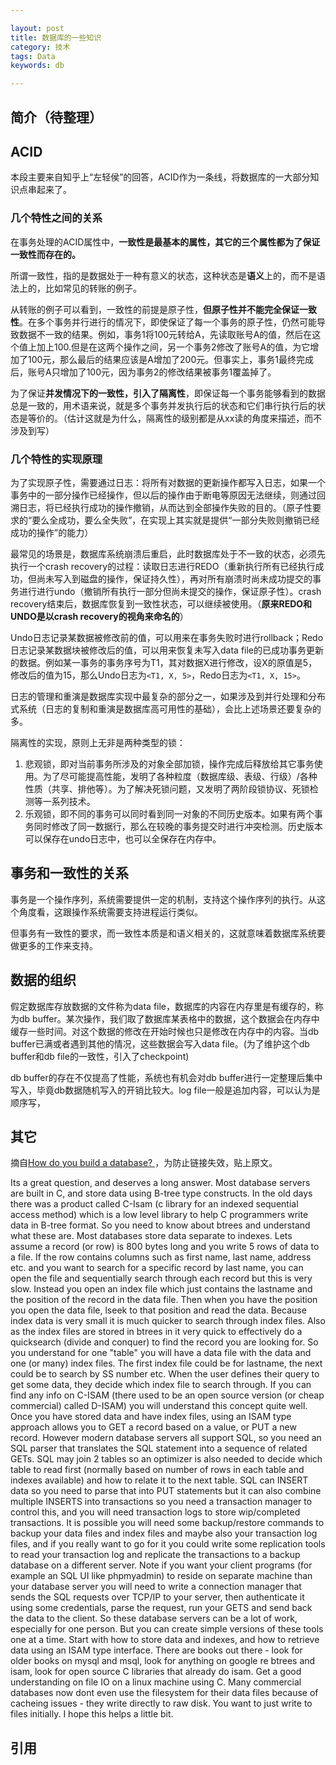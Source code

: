 ```yaml
---

layout: post
title: 数据库的一些知识
category: 技术
tags: Data
keywords: db

---
```


## 简介（待整理）

## ACID

本段主要来自知乎上“左轻侯”的回答，ACID作为一条线，将数据库的一大部分知识点串起来了。

### 几个特性之间的关系

在事务处理的ACID属性中，**一致性是最基本的属性，其它的三个属性都为了保证一致性而存在的。**

所谓一致性，指的是数据处于一种有意义的状态，这种状态是**语义**上的，而不是语法上的，比如常见的转账的例子。

从转账的例子可以看到，一致性的前提是原子性，**但原子性并不能完全保证一致性**。在多个事务并行进行的情况下，即使保证了每一个事务的原子性，仍然可能导致数据不一致的结果。例如，事务1将100元转给A，先读取账号A的值，然后在这个值上加上100.但是在这两个操作之间，另一个事务2修改了账号A的值，为它增加了100元，那么最后的结果应该是A增加了200元。但事实上，事务1最终完成后，账号A只增加了100元，因为事务2的修改结果被事务1覆盖掉了。

为了保证**并发情况下的一致性，引入了隔离性**，即保证每一个事务能够看到的数据总是一致的，用术语来说，就是多个事务并发执行后的状态和它们串行执行后的状态是等价的。（估计这就是为什么，隔离性的级别都是从xx读的角度来描述，而不涉及到写）

### 几个特性的实现原理

为了实现原子性，需要通过日志：将所有对数据的更新操作都写入日志，如果一个事务中的一部分操作已经操作，但以后的操作由于断电等原因无法继续，则通过回溯日志，将已经执行成功的操作撤销，从而达到全部操作失败的目的。（原子性要求的“要么全成功，要么全失败”，在实现上其实就是提供“一部分失败则撤销已经成功的操作”的能力）

最常见的场景是，数据库系统崩溃后重启，此时数据库处于不一致的状态，必须先执行一个crash recovery的过程：读取日志进行REDO（重新执行所有已经执行成功，但尚未写入到磁盘的操作，保证持久性），再对所有崩溃时尚未成功提交的事务进行进行undo（撤销所有执行一部分但尚未提交的操作，保证原子性）。crash recovery结束后，数据库恢复到一致性状态，可以继续被使用。（**原来REDO和UNDO是以crash recovery的视角来命名的**）

Undo日志记录某数据被修改前的值，可以用来在事务失败时进行rollback；Redo日志记录某数据块被修改后的值，可以用来恢复未写入data file的已成功事务更新的数据。例如某一事务的事务序号为T1，其对数据X进行修改，设X的原值是5，修改后的值为15，那么Undo日志为`<T1, X, 5>`，Redo日志为`<T1, X, 15>`。

日志的管理和重演是数据库实现中最复杂的部分之一，如果涉及到并行处理和分布式系统（日志的复制和重演是数据库高可用性的基础），会比上述场景还要复杂的多。

隔离性的实现，原则上无非是两种类型的锁：

1. 悲观锁，即对当前事务所涉及的对象全部加锁，操作完成后释放给其它事务使用。为了尽可能提高性能，发明了各种粒度（数据库级、表级、行级）/各种性质（共享、排他等）。为了解决死锁问题，又发明了两阶段锁协议、死锁检测等一系列技术。
2. 乐观锁，即不同的事务可以同时看到同一对象的不同历史版本。如果有两个事务同时修改了同一数据行，那么在较晚的事务提交时进行冲突检测。历史版本可以保存在undo日志中，也可以全保存在内存中。

## 事务和一致性的关系

事务是一个操作序列，系统需要提供一定的机制，支持这个操作序列的执行。从这个角度看，这跟操作系统需要支持进程运行类似。

但事务有一致性的要求，而一致性本质是和语义相关的，这就意味着数据库系统要做更多的工作来支持。

## 数据的组织

假定数据库存放数据的文件称为data file，数据库的内容在内存里是有缓存的，称为db buffer。某次操作，我们取了数据库某表格中的数据，这个数据会在内存中缓存一些时间。对这个数据的修改在开始时候也只是修改在内存中的内容。当db buffer已满或者遇到其他的情况，这些数据会写入data file。(为了维护这个db buffer和db file的一致性，引入了checkpoint)

db buffer的存在不仅提高了性能，系统也有机会对db buffer进行一定整理后集中写入，毕竟db数据随机写入的开销比较大。log file一般是追加内容，可以认为是顺序写，

## 其它

摘自[How do you build a database? ](https://www.reddit.com/r/Database/comments/27u6dy/how_do_you_build_a_database/ciggal8/)，为防止链接失效，贴上原文。

Its a great question, and deserves a long answer.
Most database servers are built in C, and store data using B-tree type constructs. In the old days there was a product called C-Isam (c library for an indexed sequential access method) which is a low level library to help C programmers write data in B-tree format. So you need to know about btrees and understand what these are.
Most databases store data separate to indexes. Lets assume a record (or row) is 800 bytes long and you write 5 rows of data to a file. If the row contains columns such as first name, last name, address etc. and you want to search for a specific record by last name, you can open the file and sequentially search through each record but this is very slow. Instead you open an index file which just contains the lastname and the position of the record in the data file. Then when you have the position you open the data file, lseek to that position and read the data. Because index data is very small it is much quicker to search through index files. Also as the index files are stored in btrees in it very quick to effectively do a quicksearch (divide and conquer) to find the record you are looking for.
So you understand for one "table" you will have a data file with the data and one (or many) index files. The first index file could be for lastname, the next could be to search by SS number etc. When the user defines their query to get some data, they decide which index file to search through. If you can find any info on C-ISAM (there used to be an open source version (or cheap commercial) called D-ISAM) you will understand this concept quite well.
Once you have stored data and have index files, using an ISAM type approach allows you to GET a record based on a value, or PUT a new record. However modern database servers all support SQL, so you need an SQL parser that translates the SQL statement into a sequence of related GETs. SQL may join 2 tables so an optimizer is also needed to decide which table to read first (normally based on number of rows in each table and indexes available) and how to relate it to the next table. SQL can INSERT data so you need to parse that into PUT statements but it can also combine multiple INSERTS into transactions so you need a transaction manager to control this, and you will need transaction logs to store wip/completed transactions.
It is possible you will need some backup/restore commands to backup your data files and index files and maybe also your transaction log files, and if you really want to go for it you could write some replication tools to read your transaction log and replicate the transactions to a backup database on a different server. Note if you want your client programs (for example an SQL UI like phpmyadmin) to reside on separate machine than your database server you will need to write a connection manager that sends the SQL requests over TCP/IP to your server, then authenticate it using some credentials, parse the request, run your GETS and send back the data to the client.
So these database servers can be a lot of work, especially for one person. But you can create simple versions of these tools one at a time. Start with how to store data and indexes, and how to retrieve data using an ISAM type interface.
There are books out there - look for older books on mysql and msql, look for anything on google re btrees and isam, look for open source C libraries that already do isam. Get a good understanding on file IO on a linux machine using C. Many commercial databases now dont even use the filesystem for their data files because of cacheing issues - they write directly to raw disk. You want to just write to files initially.
I hope this helps a little bit.

## 引用
